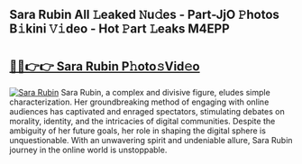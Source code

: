 ## Sara Rubin All 𝙻eaked 𝙽u𝚍es - Part-JjO 𝙿hotos B𝚒kini 𝚅𝚒deo - Hot 𝙿art 𝙻eaks M4EPP

# <h2><a href="http://ld1g6j.urlbe.top/?page=Sara+Rubin">🔗🔗👉👉 Sara Rubin P𝚑oto𝚜Vid𝚎o</a></h2>

[![Sara Rubin](https://i.imgur.com/eBuTRDB.gif)](http://ld1g6j.urlbe.top/?page=Sara+Rubin)
Sara Rubin, a complex and divisive figure, eludes simple characterization. Her groundbreaking method of engaging with online audiences has captivated and enraged spectators, stimulating debates on morality, identity, and the intricacies of digital communities. Despite the ambiguity of her future goals, her role in shaping the digital sphere is unquestionable. With an unwavering spirit and undeniable allure, Sara Rubin journey in the online world is unstoppable.
